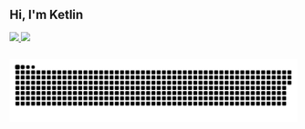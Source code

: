 ## Hi, I'm Ketlin
 <div>
  <a href="https://github.com/ketlindemello">
  <img height="180em" src="https://github-readme-stats.vercel.app/api?username=ketlindemello&show_icons=true&theme=dracula&include_all_commits=true&count_private=true"/>
  <img height="180em" src="https://github-readme-stats.vercel.app/api/top-langs/?username=ketlindemello&layout=compact&langs_count=16&theme=dracula"/>
</div>
 
  ##
 
<div>
 
  ![Snake animation](https://github.com/ketlindemello/ketlindemello/blob/output/github-contribution-grid-snake.svg)
 
 </div>
